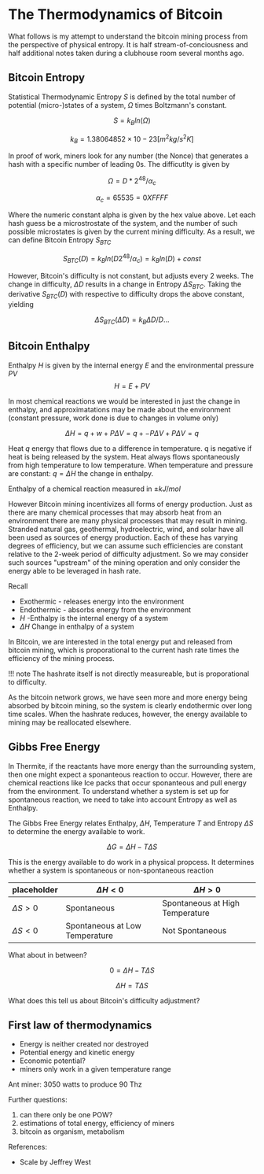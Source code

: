# The Thermodynamics of Bitcoin

What follows is my attempt to understand the bitcoin mining process from the perspective of physical entropy. It is half stream-of-conciousness and half additional notes taken during a clubhouse room several months ago.

## Bitcoin Entropy

Statistical Thermodynamic Entropy $S$ is defined by the total number of potential (micro-)states of a system, $\Omega$ times Boltzmann's constant.

$$
S = k_B ln(\Omega)
$$

$$
k_B = 1.38064852 × 10-23 [m^2kg/s^2K]
$$

In proof of work, miners look for any number (the Nonce) that generates a hash with a specific number of leading 0s. The difficutlty is given by

$$
\Omega = D * 2^{48}/ \alpha_c
$$

$$
\alpha_c = 65535 = 0XFFFF
$$

Where the numeric constant alpha is given by the hex value above. Let each hash guess be a microstrostate of the system, and the number of such possible microstates is given by the current mining difficulty. As a result, we can define Bitcoin Entropy $S_{BTC}$

$$
S_{BTC}(D) = k_B ln(D 2^{48} / \alpha_c) = k_B ln(D) + const
$$

However, Bitcoin's difficulty is not constant, but adjusts every 2 weeks. The change in difficulty, $\Delta D$ results in a change in Entropy $\Delta S_{BTC}$. Taking the derivative $S_{BTC}(D)$ with respective to difficulty drops the above constant, yielding

$$
\Delta S_{BTC}(\Delta D) = k_B \Delta D/D ...
$$

## Bitcoin Enthalpy

Enthalpy $H$ is given by the internal energy $E$ and the environmental pressure $PV$
$$
H = E + PV 
$$

In most chemical reactions we would be interested in just the change in enthalpy, and approximatations may be made about the environment (constant pressure, work done is due to changes in volume only)

$$
\Delta H = q + w + P \Delta V = q + -P\Delta V + P \Delta V = q
$$

Heat $q$ energy that flows due to a difference in temperature. q is negative if heat is being released by the system. Heat always flows spontaneously from high temperature to low temperature. When temperature and pressure are constant: $q= \Delta H$ the change in enthalpy.

Enthalpy of a chemical reaction measured in $\pm kJ/mol$

However Bitcoin mining incentivizes all forms of energy production. Just as there are many chemical processes that may absorb heat from an environment there are many physical processes that may result in mining. Stranded natural gas, geothermal, hydroelectric, wind, and solar have all been used as sources of energy production. Each of these has varying degrees of efficiency, but we can assume such efficiencies are constant relative to the 2-week period of difficulty adjustment. So we may consider such sources "upstream" of the mining operation and only consider the energy able to be leveraged in hash rate.

Recall

* Exothermic - releases energy into the environment
* Endothermic - absorbs energy from the environment
* $H$ -Enthalpy is the internal energy of a system
* $\Delta H$ Change in enthalpy of a system

In Bitcoin, we are interested in the total energy put and released from bitcoin mining, which is proporational to the current hash rate times the efficiency of the mining process.

!!! note
    The hashrate itself is not directly measureable, but is proporational to difficulty.

As the bitcoin network grows, we have seen more and more energy being absorbed by bitcoin mining, so the system is clearly endothermic over long time scales. When the hashrate reduces, however, the energy available to mining may be reallocated elsewhere.


## Gibbs Free Energy

In Thermite, if the reactants have more energy than the surrounding system, then one might expect a sponanteous reaction to occur. However, there are chemical reactions like Ice packs that occur sponanteous and pull energy from the environment. To understand whether a system is set up for spontaneous reaction, we need to take into account Entropy as well as Enthalpy. 

The Gibbs Free Energy relates Enthalpy, $\Delta H$, Temperature $T$ and Entropy $\Delta S$ to determine the energy available to work.

$$
\Delta G = \Delta H - T \Delta S
$$

This is the energy available to do work in a physical propcess. It determines whether a system is spontaneous or non-spontaneous reaction

placeholder |$\Delta H < 0$ | $\Delta H > 0$ 
-------------- | ------------ | ------------
$\Delta S > 0$   | Spontaneous  | Spontaneous at High Temperature
$\Delta S < 0$  | Spontaneous at Low Temperature | Not Spontaneous


What about in between?

$$
0 = \Delta H - T \Delta S
$$

$$
\Delta H = T \Delta S
$$

What does this tell us about Bitcoin's difficulty adjustment?

## First law of thermodynamics

* Energy is neither created nor destroyed
* Potential energy and kinetic energy
* Economic potential?
* miners only work in a given temperature range

Ant miner: 3050 watts to produce 90 Thz

Further questions:

1. can there only be one POW?
1. estimations of total energy, efficiency of miners
1. bitcoin as organism, metabolism

References:

* Scale by Jeffrey West


